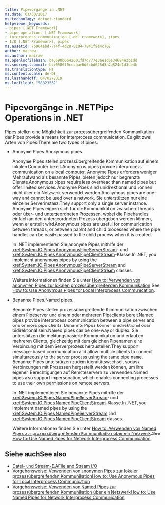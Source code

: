 ```yaml
---
title: Pipevorgänge in .NET
ms.date: 03/30/2017
ms.technology: dotnet-standard
helpviewer_keywords:
- pipes [.NET Framework]
- pipe operations [.NET Framework]
- interprocess communication [.NET Framework], pipes
- I/O [.NET Framework], pipes
ms.assetid: 7b964ebd-7a4f-4d28-8194-7841f9e4c702
author: mairaw
ms.author: mairaw
ms.openlocfilehash: ba3690b6642601fd7d777e3ae1d1e34684e3b1dd
ms.sourcegitcommit: bce0586f0cccaae6d6cbd625d5a7b824d1d3de4b
ms.translationtype: HT
ms.contentlocale: de-DE
ms.lasthandoff: 04/02/2019
ms.locfileid: "58823557"
---
```

# <a name="pipe-operations-in-net"></a><span data-ttu-id="a355e-102">Pipevorgänge in .NET</span><span class="sxs-lookup"><span data-stu-id="a355e-102">Pipe Operations in .NET</span></span>
<span data-ttu-id="a355e-103">Pipes stellen eine Möglichkeit zur prozessübergreifenden Kommunikation dar.</span><span class="sxs-lookup"><span data-stu-id="a355e-103">Pipes provide a means for interprocess communication.</span></span> <span data-ttu-id="a355e-104">Es gibt zwei Arten von Pipes:</span><span class="sxs-lookup"><span data-stu-id="a355e-104">There are two types of pipes:</span></span>  
  
-   <span data-ttu-id="a355e-105">Anonyme Pipes.</span><span class="sxs-lookup"><span data-stu-id="a355e-105">Anonymous pipes.</span></span>  
  
     <span data-ttu-id="a355e-106">Anonyme Pipes stellen prozessübergreifende Kommunikation auf einem lokalen Computer bereit.</span><span class="sxs-lookup"><span data-stu-id="a355e-106">Anonymous pipes provide interprocess communication on a local computer.</span></span> <span data-ttu-id="a355e-107">Anonyme Pipes erfordern weniger Mehraufwand als benannte Pipes, bieten jedoch nur begrenzte Dienste.</span><span class="sxs-lookup"><span data-stu-id="a355e-107">Anonymous pipes require less overhead than named pipes but offer limited services.</span></span> <span data-ttu-id="a355e-108">Anonyme Pipes sind unidirektional und können nicht über ein Netzwerk verwendet werden.</span><span class="sxs-lookup"><span data-stu-id="a355e-108">Anonymous pipes are one-way and cannot be used over a network.</span></span> <span data-ttu-id="a355e-109">Sie unterstützen nur eine einzelne Serverinstanz.</span><span class="sxs-lookup"><span data-stu-id="a355e-109">They support only a single server instance.</span></span> <span data-ttu-id="a355e-110">Anonyme Pipes eignen sich für die Kommunikation zwischen Threads oder über- und untergeordneten Prozessen, wobei die Pipehandles einfach an den untergeordneten Prozess übergeben werden können, wenn er erstellt wird.</span><span class="sxs-lookup"><span data-stu-id="a355e-110">Anonymous pipes are useful for communication between threads, or between parent and child processes where the pipe handles can be easily passed to the child process when it is created.</span></span>  
  
     <span data-ttu-id="a355e-111">In .NET implementieren Sie anonyme Pipes mithilfe der <xref:System.IO.Pipes.AnonymousPipeServerStream>- und <xref:System.IO.Pipes.AnonymousPipeClientStream>-Klasse.</span><span class="sxs-lookup"><span data-stu-id="a355e-111">In .NET, you implement anonymous pipes by using the <xref:System.IO.Pipes.AnonymousPipeServerStream> and <xref:System.IO.Pipes.AnonymousPipeClientStream> classes.</span></span>  
  
     <span data-ttu-id="a355e-112">Weitere Informationen finden Sie unter [How to: Verwenden von anonymen Pipes zur lokalen prozessübergreifenden Kommunikation](../../../docs/standard/io/how-to-use-anonymous-pipes-for-local-interprocess-communication.md).</span><span class="sxs-lookup"><span data-stu-id="a355e-112">See [How to: Use Anonymous Pipes for Local Interprocess Communication](../../../docs/standard/io/how-to-use-anonymous-pipes-for-local-interprocess-communication.md).</span></span>  
  
-   <span data-ttu-id="a355e-113">Benannte Pipes.</span><span class="sxs-lookup"><span data-stu-id="a355e-113">Named pipes.</span></span>  
  
     <span data-ttu-id="a355e-114">Benannte Pipes stellen prozessübergreifende Kommunikation zwischen einem Pipeserver und einem oder mehreren Pipeclients bereit.</span><span class="sxs-lookup"><span data-stu-id="a355e-114">Named pipes provide interprocess communication between a pipe server and one or more pipe clients.</span></span> <span data-ttu-id="a355e-115">Benannte Pipes können unidirektional oder bidirektional sein.</span><span class="sxs-lookup"><span data-stu-id="a355e-115">Named pipes can be one-way or duplex.</span></span> <span data-ttu-id="a355e-116">Sie unterstützen die meldungsbasierte Kommunikation und erlauben mehreren Clients, gleichzeitig mit dem gleichen Pipenamen eine Verbindung mit dem Serverprozess herzustellen.</span><span class="sxs-lookup"><span data-stu-id="a355e-116">They support message-based communication and allow multiple clients to connect simultaneously to the server process using the same pipe name.</span></span> <span data-ttu-id="a355e-117">Benannte Pipes unterstützen zudem Identitätswechsel, sodass Verbindungen mit Prozessen hergestellt werden können, um ihre eigenen Berechtigungen auf Remoteservern zu verwenden.</span><span class="sxs-lookup"><span data-stu-id="a355e-117">Named pipes also support impersonation, which enables connecting processes to use their own permissions on remote servers.</span></span>  
  
     <span data-ttu-id="a355e-118">In .NET implementieren Sie benannte Pipes mithilfe der <xref:System.IO.Pipes.NamedPipeServerStream>- und <xref:System.IO.Pipes.NamedPipeClientStream>-Klasse.</span><span class="sxs-lookup"><span data-stu-id="a355e-118">In .NET, you implement named pipes by using the <xref:System.IO.Pipes.NamedPipeServerStream> and <xref:System.IO.Pipes.NamedPipeClientStream> classes.</span></span>  
  
     <span data-ttu-id="a355e-119">Weitere Informationen finden Sie unter [How to: Verwenden von Named Pipes zur prozessübergreifenden Kommunikation über ein Netzwerk](../../../docs/standard/io/how-to-use-named-pipes-for-network-interprocess-communication.md).</span><span class="sxs-lookup"><span data-stu-id="a355e-119">See [How to: Use Named Pipes for Network Interprocess Communication](../../../docs/standard/io/how-to-use-named-pipes-for-network-interprocess-communication.md).</span></span>  
  
## <a name="see-also"></a><span data-ttu-id="a355e-120">Siehe auch</span><span class="sxs-lookup"><span data-stu-id="a355e-120">See also</span></span>

- [<span data-ttu-id="a355e-121">Datei- und Stream-E/A</span><span class="sxs-lookup"><span data-stu-id="a355e-121">File and Stream I/O</span></span>](../../../docs/standard/io/index.md)
- [<span data-ttu-id="a355e-122">Vorgehensweise: Verwenden von anonymen Pipes zur lokalen prozessübergreifenden Kommunikation</span><span class="sxs-lookup"><span data-stu-id="a355e-122">How to: Use Anonymous Pipes for Local Interprocess Communication</span></span>](../../../docs/standard/io/how-to-use-anonymous-pipes-for-local-interprocess-communication.md)
- [<span data-ttu-id="a355e-123">Vorgehensweise: Verwenden von Named Pipes zur prozessübergreifenden Kommunikation über ein Netzwerk</span><span class="sxs-lookup"><span data-stu-id="a355e-123">How to: Use Named Pipes for Network Interprocess Communication</span></span>](../../../docs/standard/io/how-to-use-named-pipes-for-network-interprocess-communication.md)

